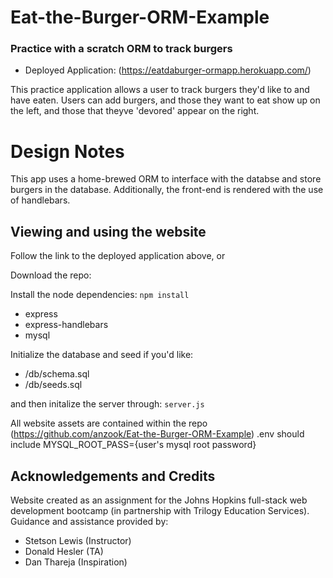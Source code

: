 # Eat-the-Burger-ORM-Example
### Practice with a scratch ORM to track burgers
* Deployed Application: (https://eatdaburger-ormapp.herokuapp.com/)

This practice application allows a user to track burgers they'd like to and have eaten. Users can add burgers, and those they want to eat show up on the left, and those that theyve 'devored' appear on the right. 

# Design Notes

This app uses a home-brewed ORM to interface with the databse and store burgers in the database. Additionally, the front-end is rendered with the use of handlebars.

## Viewing and using the website
Follow the link to the deployed application above, or 

Download the repo:

Install the node dependencies:
`npm install`
* express
* express-handlebars
* mysql

Initialize the database and seed if you'd like:
* /db/schema.sql
* /db/seeds.sql

 and then initalize the server through:
`server.js`

<!-- Here is an example of the front end:
![Mainpage Screenshot Demo](/public/assets/images/Duly_noted_ex.png) -->

<!-- ### HTML Routes
This is a single-page app
* `/` - `index.html`, or Home page

### API Routes

  * GET `/api/burgers` -  `db.json` returns saved burgers.

  * POST `/api/burgers` - new burger from the request body

  * DELETE `/api/burgers/:id` - Deletes burger with matching 'id'  -->

All website assets are contained within the repo (https://github.com/anzook/Eat-the-Burger-ORM-Example)
.env should include MYSQL_ROOT_PASS={user's mysql root password}

## Acknowledgements and Credits

Website created as an assignment for the Johns Hopkins full-stack web development bootcamp (in partnership with Trilogy Education Services).
Guidance and assistance provided by:
* Stetson Lewis (Instructor)
* Donald Hesler (TA)
* Dan Thareja (Inspiration)